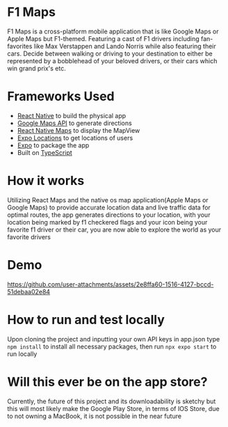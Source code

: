 # F1 Maps
F1 Maps is a cross-platform mobile application that is like Google Maps or Apple Maps but F1-themed. Featuring a cast of F1 drivers including fan-favorites like Max Verstappen and Lando Norris
while also featuring their cars. Decide between walking or driving to your destination to either be represented by a bobblehead of your beloved drivers, or their cars which win grand prix's etc.

# Frameworks Used
- [React Native](https://reactnative.dev/) to build the physical app
- [Google Maps API](https://developers.google.com/maps) to generate directions
- [React Native Maps](https://github.com/react-native-maps/react-native-maps) to display the MapView
- [Expo Locations](https://docs.expo.dev/versions/latest/sdk/location/) to get locations of users
- [Expo](https://expo.dev/) to package the app
- Built on [TypeScript](https://www.typescriptlang.org/)

# How it works
Utilizing React Maps and the native os map application(Apple Maps or Google Maps) to provide accurate location data and live traffic data for optimal routes, the app generates directions to your location, with your location being marked by f1 checkered flags and your icon being your favorite f1 driver or their car, you are now able to explore the world as your favorite drivers

# Demo

https://github.com/user-attachments/assets/2e8ffa60-1516-4127-bccd-51debaa02e84

# How to run and test locally
Upon cloning the project and inputting your own API keys in app.json type ```npm install``` to install all necessary packages, then run ```npx expo start``` to run locally

# Will this ever be on the app store?
Currently, the future of this project and its downloadability is sketchy but this will most likely make the Google Play Store, in terms of IOS Store, due to not owning a MacBook, it is not possible in the near future
